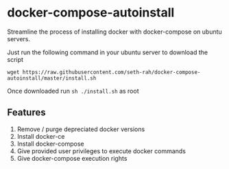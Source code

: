 # docker-compose-autoinstall
Streamline the process of installing docker with docker-compose on ubuntu servers.

Just run the following command in your ubuntu server to download the script

`wget https://raw.githubusercontent.com/seth-rah/docker-compose-autoinstall/master/install.sh` 

Once downloaded run `sh ./install.sh` as root

## Features

1. Remove / purge depreciated docker versions
2. Install docker-ce
3. Install docker-compose
4. Give provided user privileges to execute docker commands
5. Give docker-compose execution rights